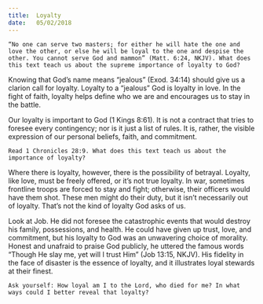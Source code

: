 ```yaml
---
title:  Loyalty
date:   05/02/2018
---
```


`“No one can serve two masters; for either he will hate the one and love the other, or else he will be loyal to the one and despise the other. You cannot serve God and mammon” (Matt. 6:24, NKJV). What does this text teach us about the supreme importance of loyalty to God?`

Knowing that God’s name means “jealous” (Exod. 34:14) should give us a clarion call for loyalty. Loyalty to a “jealous” God is loyalty in love. In the fight of faith, loyalty helps define who we are and encourages us to stay in the battle.

Our loyalty is important to God (1 Kings 8:61). It is not a contract that tries to foresee every contingency; nor is it just a list of rules. It is, rather, the visible expression of our personal beliefs, faith, and commitment.

`Read 1 Chronicles 28:9. What does this text teach us about the importance of loyalty?`

Where there is loyalty, however, there is the possibility of betrayal. Loyalty, like love, must be freely offered, or it’s not true loyalty. In war, sometimes frontline troops are forced to stay and fight; otherwise, their officers would have them shot. These men might do their duty, but it isn’t necessarily out of loyalty. That’s not the kind of loyalty God asks of us.

Look at Job. He did not foresee the catastrophic events that would destroy his family, possessions, and health. He could have given up trust, love, and commitment, but his loyalty to God was an unwavering choice of morality. Honest and unafraid to praise God publicly, he uttered the famous words “Though He slay me, yet will I trust Him” (Job 13:15, NKJV). His fidelity in the face of disaster is the essence of loyalty, and it illustrates loyal stewards at their finest.

`Ask yourself: How loyal am I to the Lord, who died for me? In what ways could I better reveal that loyalty?`
